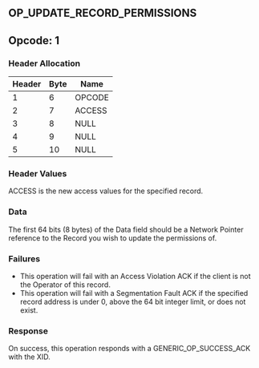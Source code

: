 ## OP_UPDATE_RECORD_PERMISSIONS
## Opcode: 1
### Header Allocation
| Header | Byte | Name   |
|--------|------|--------|
| 1      | 6    | OPCODE |
| 2      | 7    | ACCESS |
| 3      | 8    | NULL   |
| 4      | 9    | NULL   |
| 5      | 10   | NULL   |

### Header Values
ACCESS is the new access values for the specified record.


### Data
The first 64 bits (8 bytes) of the Data field should be a Network Pointer reference to the Record you wish to update the permissions of.

### Failures
* This operation will fail with an Access Violation ACK if the client is not the Operator of this record.
* This operation will fail with a Segmentation Fault ACK if the specified record address is under 0, above the 64 bit integer limit, or does not exist.

### Response
On success, this operation responds with a GENERIC_OP_SUCCESS_ACK with the XID.